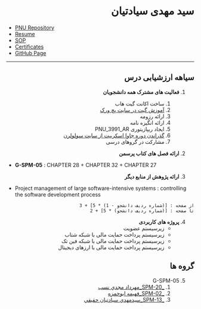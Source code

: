 <div dir="rtl">

# سید مهدی سیادتیان

</div>

<div dir="ltr">

- [PNU Repository](https://github.com/Siadatian/PNU_3991_AR)
- [Resume](http://Siadatian.github.io/Resume/Index.html) 
- [SOP](http://Siadatian.github.io/SOP/Index.html)
- [Certificates](https://siadatian.github.io/Certificate/JS%20Certificate.pdf)
- [GitHub Page](https://github.com/Siadatian)

</div>

<div dir="rtl">

---
## سیاهه ارزشیابی درس

1. **فعالیت های مشترک همه دانشجویان**
    1. ساخت اکانت گیت هاب
    2. [آموزش گیت در سایت پچ ورک](http://jlord.us/patchwork/)
    3. ارائه رزومه
    4. ارائه انگیزه نامه
    5. ایجاد ریپازیتوری PNU_3991_AR
    6. [گذراندن دوره جاوا اسکریپت از سایت سولولرن](http://Sololearn.com)
    7. مشارکت در گروهای درسی

2. **ارائه فصل های کتاب پرسمن**

</div>

- **G-SPM-05** : CHAPTER 28 + CHAPTER 32 + CHAPTER 27	
    
<div dir="rtl">

3. **ارائه پژوهش از منابع دیگر**

</div>

- Project management of large software-intensive systems : controlling the software development process

<div dir="rtl">

    از صفحه : [(شماره ردیف دانشجو - 1) * 5] + 3
    تا صفحه : [(شماره ردیف دانشجو) * 5] + 2

4. **پروژه های کاربردی**
   - زیرسیستم عضویت
   - زیرسیستم پرداخت حمایت مالی با شبکه شتاب
   - زیرسیستم پرداخت حمایت مالی با شبکه فین تک
   - زیرسیستم پرداخت حمایت مالی با ارزهای دیجیتال	

## گروه ها
5. G-SPM-05
    1. [_SPM-20_مهرداد مجدي نسب](https://github.com/AliRazavi-edu/PNU_3991/tree/master/_MSc/SoftwareProjectManagement/20_%D9%85%D9%87%D8%B1%D8%AF%D8%A7%D8%AF%20%D9%85%D8%AC%D8%AF%D9%8A%20%D9%86%D8%B3%D8%A8)   
    1. [_SPM-02_فهيمه ابوحمزه](https://github.com/AliRazavi-edu/PNU_3991/tree/master/_MSc/SoftwareProjectManagement/02_%D9%81%D9%87%D9%8A%D9%85%D9%87%20%D8%A7%D8%A8%D9%88%D8%AD%D9%85%D8%B2%D9%87)    
    1. [_SPM-13_سيدمهدي سيادتيان حقيقي](https://github.com/AliRazavi-edu/PNU_3991/tree/master/_MSc/SoftwareProjectManagement/13_%D8%B3%D9%8A%D8%AF%D9%85%D9%87%D8%AF%D9%8A%20%D8%B3%D9%8A%D8%A7%D8%AF%D8%AA%D9%8A%D8%A7%D9%86%20%D8%AD%D9%82%D9%8A%D9%82%D9%8A)

</div>

